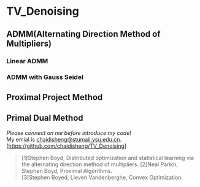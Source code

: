 # TV_Denoising
## ADMM(Alternating Direction Method of Multipliers)
### Linear ADMM
### ADMM with Gauss Seidel
## Proximal Project Method
## Primal Dual Method
  _Please connect on me before introduce my code_!  
  My emial is chaidisheng@stumail.ysu.edu.cn.   
  [https://github.com/chaidisheng/TV_Denoising]
>[1]Stephen Boyd, Distributed optimization and statistical learning via the alternating direction method of multipliers.
>[2]Neal Parikh, Stephen Boyd, Proximal Algorithms.  
>[3]Stephen Boyed, Lieven Vandenberghe, Convex Optimization.
